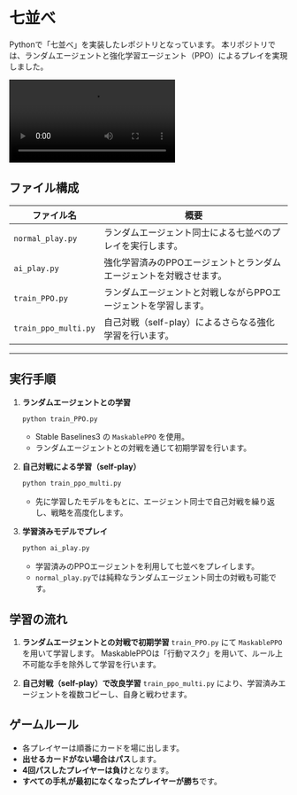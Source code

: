 # 七並べ
Pythonで「七並べ」を実装したレポジトリとなっています。
本リポジトリでは、ランダムエージェントと強化学習エージェント（PPO）によるプレイを実現しました。

<video src="./play_movie.mp4" controls="true"> </video>

## ファイル構成

| ファイル名                | 概要                                  |
| -------------------- | ----------------------------------- |
| `normal_play.py`     | ランダムエージェント同士による七並べのプレイを実行します。       |
| `ai_play.py`         | 強化学習済みのPPOエージェントとランダムエージェントを対戦させます。 |
| `train_PPO.py`       | ランダムエージェントと対戦しながらPPOエージェントを学習します。   |
| `train_ppo_multi.py` | 自己対戦（self-play）によるさらなる強化学習を行います。    |

---

## 実行手順

1. **ランダムエージェントとの学習**

   ```bash
   python train_PPO.py
   ```

   * Stable Baselines3 の `MaskablePPO` を使用。
   * ランダムエージェントとの対戦を通じて初期学習を行います。

2. **自己対戦による学習（self-play）**

   ```bash
   python train_ppo_multi.py
   ```

   * 先に学習したモデルをもとに、エージェント同士で自己対戦を繰り返し、戦略を高度化します。

3. **学習済みモデルでプレイ**

   ```bash
   python ai_play.py
   ```

   * 学習済みのPPOエージェントを利用して七並べをプレイします。
   * `normal_play.py`では純粋なランダムエージェント同士の対戦も可能です。


## 学習の流れ

1. **ランダムエージェントとの対戦で初期学習**
   `train_PPO.py` にて `MaskablePPO` を用いて学習します。
   MaskablePPOは「行動マスク」を用いて、ルール上不可能な手を除外して学習を行います。

2. **自己対戦（self-play）で改良学習**
   `train_ppo_multi.py` により、学習済みエージェントを複数コピーし、自身と戦わせます。


## ゲームルール

* 各プレイヤーは順番にカードを場に出します。
* **出せるカードがない場合はパス**します。
* **4回パスしたプレイヤーは負け**となります。
* **すべての手札が最初になくなったプレイヤーが勝ち**です。





